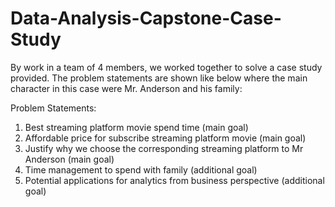 # Data-Analysis-Capstone-Case-Study
By work in a team of 4 members, we worked together to solve a case study provided. The problem statements are shown like below where the main character 
in this case were Mr. Anderson and his family:

Problem Statements:
1. Best streaming platform movie spend time (main goal)
2. Affordable price for subscribe streaming platform movie (main goal)
3. Justify why we choose the corresponding streaming platform to Mr Anderson (main goal)
4. Time management to spend with family (additional goal)
5. Potential applications for analytics from business perspective (additional goal)

